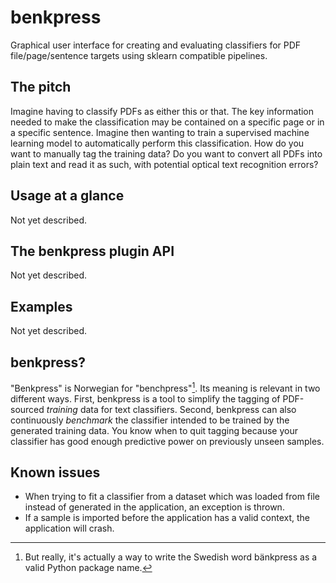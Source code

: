 # benkpress

Graphical user interface for creating and evaluating classifiers for PDF
file/page/sentence targets using sklearn compatible pipelines.


## The pitch

Imagine having to classify PDFs as either this or that. The key information needed to
make the classification may be contained on a specific page or in a specific sentence.
Imagine then wanting to train a supervised machine learning model to automatically
perform this classification. How do you want to manually tag the training data? Do
you want to convert all PDFs into plain text and read it as such, with potential
optical text recognition errors?

## Usage at a glance

Not yet described.

## The benkpress plugin API

Not yet described.

## Examples

Not yet described.

## benkpress?

"Benkpress" is Norwegian for "benchpress"[^1]. Its meaning is relevant in two different
ways. First, benkpress is a tool to simplify the tagging  of PDF-sourced *training*
data for text classifiers. Second, benkpress can also
continuously *benchmark* the classifier intended to be trained by the generated
training data. You know when to quit tagging because your classifier has good
enough predictive power on previously unseen samples.

[^1]: But really, it's actually a way to write the Swedish word bänkpress as a
valid Python package name.

## Known issues

- When trying to fit a classifier from a dataset which was loaded from file instead
  of generated in the application, an exception is thrown.
- If a sample is imported before the application has a valid context, the application
  will crash.


